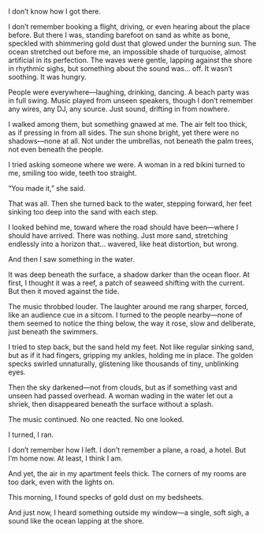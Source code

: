 I don’t know how I got there.

I don’t remember booking a flight, driving, or even hearing about the place before. But there I was, standing barefoot on sand as white as bone, speckled with shimmering gold dust that glowed under the burning sun. The ocean stretched out before me, an impossible shade of turquoise, almost artificial in its perfection. The waves were gentle, lapping against the shore in rhythmic sighs, but something about the sound was… off. It wasn’t soothing. It was hungry.

People were everywhere—laughing, drinking, dancing. A beach party was in full swing. Music played from unseen speakers, though I don’t remember any wires, any DJ, any source. Just sound, drifting in from nowhere.

I walked among them, but something gnawed at me. The air felt too thick, as if pressing in from all sides. The sun shone bright, yet there were no shadows—none at all. Not under the umbrellas, not beneath the palm trees, not even beneath the people.

I tried asking someone where we were. A woman in a red bikini turned to me, smiling too wide, teeth too straight.

“You made it,” she said.

That was all. Then she turned back to the water, stepping forward, her feet sinking too deep into the sand with each step.

I looked behind me, toward where the road should have been—where I should have arrived. There was nothing. Just more sand, stretching endlessly into a horizon that… wavered, like heat distortion, but wrong.

And then I saw something in the water.

It was deep beneath the surface, a shadow darker than the ocean floor. At first, I thought it was a reef, a patch of seaweed shifting with the current. But then it moved against the tide.

The music throbbed louder. The laughter around me rang sharper, forced, like an audience cue in a sitcom. I turned to the people nearby—none of them seemed to notice the thing below, the way it rose, slow and deliberate, just beneath the swimmers.

I tried to step back, but the sand held my feet. Not like regular sinking sand, but as if it had fingers, gripping my ankles, holding me in place. The golden specks swirled unnaturally, glistening like thousands of tiny, unblinking eyes.

Then the sky darkened—not from clouds, but as if something vast and unseen had passed overhead. A woman wading in the water let out a shriek, then disappeared beneath the surface without a splash.

The music continued. No one reacted. No one looked.

I turned, I ran.

I don’t remember how I left. I don’t remember a plane, a road, a hotel. But I’m home now. At least, I think I am.

And yet, the air in my apartment feels thick. The corners of my rooms are too dark, even with the lights on.

This morning, I found specks of gold dust on my bedsheets.

And just now, I heard something outside my window—a single, soft sigh, a sound like the ocean lapping at the shore.
